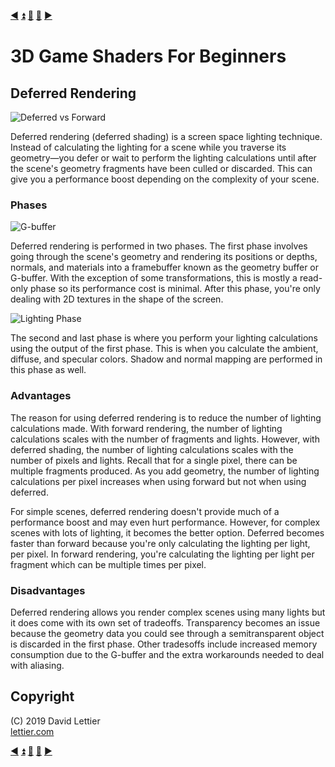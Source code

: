 [:arrow_backward:](normal-mapping.md)
[:arrow_double_up:](../README.md)
[:arrow_up_small:](#)
[:arrow_down_small:](#copyright)
[:arrow_forward:](outlining.md)

# 3D Game Shaders For Beginners

## Deferred Rendering

![Deferred vs Forward](https://i.imgur.com/rxTYLGv.png)

Deferred rendering (deferred shading) is a screen space lighting technique.
Instead of calculating the lighting for a scene while you traverse its
geometry—you defer or wait to perform the lighting calculations until
after the scene's geometry fragments have been culled or discarded.
This can give you a performance boost depending on the complexity of your scene.

### Phases

![G-buffer](https://i.imgur.com/uTimQJj.gif)

Deferred rendering is performed in two phases.
The first phase involves going through the scene's geometry and rendering its
positions or depths,
normals,
and materials
into a framebuffer known as the geometry buffer or G-buffer.
With the exception of some transformations,
this is mostly a read-only phase so its performance cost is minimal.
After this phase, you're only dealing with 2D textures in the shape of the screen.

![Lighting Phase](https://i.imgur.com/frYp6to.gif)

The second and last phase is where you perform your lighting calculations using the output of the first phase.
This is when you calculate the ambient, diffuse, and specular colors.
Shadow and normal mapping are performed in this phase as well.

### Advantages

The reason for using deferred rendering is to reduce the number of lighting calculations made.
With forward rendering, the number of lighting calculations scales with the number of fragments and lights.
However, with deferred shading, the number of lighting calculations scales with the number of pixels and lights.
Recall that for a single pixel, there can be multiple fragments produced.
As you add geometry,
the number of lighting calculations per pixel increases when using forward but not when using deferred.

For simple scenes,
deferred rendering doesn't provide much of a performance boost and may even hurt performance.
However, for complex scenes with lots of lighting, it becomes the better option.
Deferred becomes faster than forward because you're only calculating the lighting per light, per pixel.
In forward rendering,
you're calculating the lighting per light per fragment which can be multiple times per pixel.

### Disadvantages

Deferred rendering allows you render complex scenes using many lights but it does come with its own set of tradeoffs.
Transparency becomes an issue because the geometry data you could see through a semitransparent object is discarded in the first phase.
Other tradesoffs include increased memory consumption due to the G-buffer and the extra workarounds needed to deal with aliasing.

## Copyright

(C) 2019 David Lettier
<br>
[lettier.com](https://www.lettier.com)

[:arrow_backward:](normal-mapping.md)
[:arrow_double_up:](../README.md)
[:arrow_up_small:](#)
[:arrow_down_small:](#copyright)
[:arrow_forward:](outlining.md)
